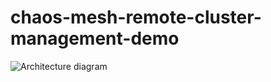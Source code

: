 # chaos-mesh-remote-cluster-management-demo

![Architecture diagram](chaos-mesh-multi-cluster.drawio.png)